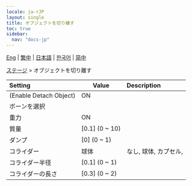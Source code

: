```yaml
---
locale: ja-rJP
layout: single
title: オブジェクトを切り離す
toc: true
sidebar:
  nav: "docs-jp"
---
```

[Eng](/dancexr/menu/2025.4/stage/detach_object) | [繁中](/tw/dancexr/menu/2025.4/stage/detach_object) | [日本語](/jp/dancexr/menu/2025.4/stage/detach_object) | [한국어](/kr/dancexr/menu/2025.4/stage/detach_object) | [简中](/zh/dancexr/menu/2025.4/stage/detach_object)

[ステージ](../menu#ステージ) > オブジェクトを切り離す



| Setting | Value | Description |
| :--- | --- | :--- |
| (Enable Detach Object) | ON | 
| ボーンを選択 || 
| 重力 | ON | 
| 質量 | [0.1] (0 ~ 10) | 
| ダンプ | [0] (0 ~ 1) | 
| コライダー | 球体 | なし, 球体, カプセル, 
| コライダー半径 | [0.1] (0 ~ 1) | 
| コライダーの長さ | [0.3] (0 ~ 2) | 
